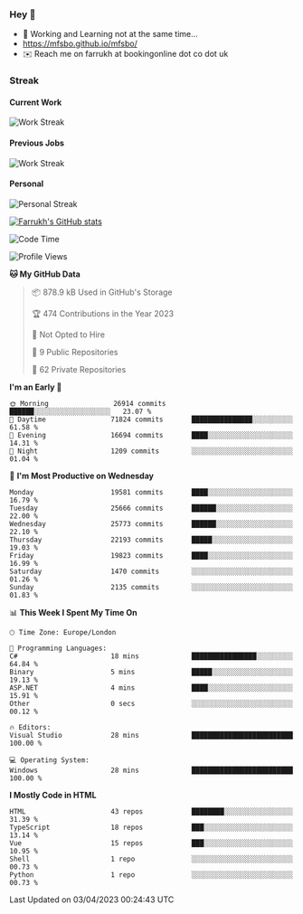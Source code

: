 ### Hey 👋

- 🏃 Working and Learning not at the same time...
- https://mfsbo.github.io/mfsbo/
- ✉️ Reach me on farrukh at bookingonline dot co dot uk

### Streak
#### Current Work
![Work Streak](https://streak-stats.demolab.com/?user=mfsbo)
#### Previous Jobs
![Work Streak](https://streak-stats.demolab.com/?user=farrukhcw)
#### Personal
![Personal Streak](https://streak-stats.demolab.com/?user=farrukhsubhani)

[![Farrukh's GitHub stats](https://github-readme-stats.vercel.app/api?username=mfsbo&hide=stars&count_private=true)](https://github.com/mfsbo/)

<!--START_SECTION:waka-->
![Code Time](http://img.shields.io/badge/Code%20Time-247%20hrs%2026%20mins-blue)

![Profile Views](http://img.shields.io/badge/Profile%20Views-34-blue)

**🐱 My GitHub Data** 

> 📦 878.9 kB Used in GitHub's Storage 
 > 
> 🏆 474 Contributions in the Year 2023
 > 
> 🚫 Not Opted to Hire
 > 
> 📜 9 Public Repositories 
 > 
> 🔑 62 Private Repositories 
 > 
**I'm an Early 🐤** 

```text
🌞 Morning                26914 commits       ██████░░░░░░░░░░░░░░░░░░░   23.07 % 
🌆 Daytime                71824 commits       ███████████████░░░░░░░░░░   61.58 % 
🌃 Evening                16694 commits       ████░░░░░░░░░░░░░░░░░░░░░   14.31 % 
🌙 Night                  1209 commits        ░░░░░░░░░░░░░░░░░░░░░░░░░   01.04 % 
```
📅 **I'm Most Productive on Wednesday** 

```text
Monday                   19581 commits       ████░░░░░░░░░░░░░░░░░░░░░   16.79 % 
Tuesday                  25666 commits       ██████░░░░░░░░░░░░░░░░░░░   22.00 % 
Wednesday                25773 commits       ██████░░░░░░░░░░░░░░░░░░░   22.10 % 
Thursday                 22193 commits       █████░░░░░░░░░░░░░░░░░░░░   19.03 % 
Friday                   19823 commits       ████░░░░░░░░░░░░░░░░░░░░░   16.99 % 
Saturday                 1470 commits        ░░░░░░░░░░░░░░░░░░░░░░░░░   01.26 % 
Sunday                   2135 commits        ░░░░░░░░░░░░░░░░░░░░░░░░░   01.83 % 
```


📊 **This Week I Spent My Time On** 

```text
🕑︎ Time Zone: Europe/London

💬 Programming Languages: 
C#                       18 mins             ████████████████░░░░░░░░░   64.84 % 
Binary                   5 mins              █████░░░░░░░░░░░░░░░░░░░░   19.13 % 
ASP.NET                  4 mins              ████░░░░░░░░░░░░░░░░░░░░░   15.91 % 
Other                    0 secs              ░░░░░░░░░░░░░░░░░░░░░░░░░   00.12 % 

🔥 Editors: 
Visual Studio            28 mins             █████████████████████████   100.00 % 

💻 Operating System: 
Windows                  28 mins             █████████████████████████   100.00 % 
```

**I Mostly Code in HTML** 

```text
HTML                     43 repos            ████████░░░░░░░░░░░░░░░░░   31.39 % 
TypeScript               18 repos            ███░░░░░░░░░░░░░░░░░░░░░░   13.14 % 
Vue                      15 repos            ███░░░░░░░░░░░░░░░░░░░░░░   10.95 % 
Shell                    1 repo              ░░░░░░░░░░░░░░░░░░░░░░░░░   00.73 % 
Python                   1 repo              ░░░░░░░░░░░░░░░░░░░░░░░░░   00.73 % 
```




 Last Updated on 03/04/2023 00:24:43 UTC
<!--END_SECTION:waka-->
<!--
**mfsbo/mfsbo** is a ✨ _special_ ✨ repository because its `README.md` (this file) appears on your GitHub profile.

Here are some ideas to get you started:

- 🔭 I’m currently working on ...
- 🌱 I’m currently learning ...
- 👯 I’m looking to collaborate on ...
- 🤔 I’m looking for help with ...
- 💬 Ask me about ...
- 📫 How to reach me: ...
- 😄 Pronouns: ...
- ⚡ Fun fact: ...
-->
